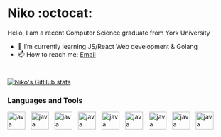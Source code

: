 # Niko :octocat:

Hello, I am a recent Computer Science graduate from York University
- 🌱 I’m currently learning JS/React Web development & Golang
- 📫 How to reach me: [Email](mailto:diamantakisniko@gmail.com)

<!--### Languages and tools :computer: -->

#
[![Niko's GitHub stats](https://github-readme-stats.vercel.app/api?username=nikodiam99&show_icons=true&theme=tokyonight)](https://github.com/nikodiam99/github-readme-stats)

### Languages and Tools

<img align="left" alt="java" width="40px" style="padding-right:10px" src="https://cdn.jsdelivr.net/gh/devicons/devicon@latest/icons/java/java-original.svg" />
<img align="left" alt="java" width="40px" style="padding-right:10px" src="https://cdn.jsdelivr.net/gh/devicons/devicon@latest/icons/c/c-original.svg" />
<img align="left" alt="java" width="40px" style="padding-right:10px" src="https://cdn.jsdelivr.net/gh/devicons/devicon@latest/icons/javascript/javascript-original.svg" />
<img align="left" alt="java" width="40px" style="padding-right:10px" src="https://cdn.jsdelivr.net/gh/devicons/devicon@latest/icons/csharp/csharp-original.svg" />
<img align="left" alt="java" width="40px" style="padding-right:10px" src="https://cdn.jsdelivr.net/gh/devicons/devicon@latest/icons/html5/html5-original.svg" />
<img align="left" alt="java" width="40px" style="padding-right:10px" src="https://cdn.jsdelivr.net/gh/devicons/devicon@latest/icons/css3/css3-original.svg" />
<img align="left" alt="java" width="40px" style="padding-right:10px" src="https://cdn.jsdelivr.net/gh/devicons/devicon@latest/icons/git/git-original-wordmark.svg" />
<img align="left" alt="java" width="40px" style="padding-right:10px" src="https://cdn.jsdelivr.net/gh/devicons/devicon@latest/icons/spring/spring-original.svg" />
<img align="left" alt="java" width="40px" style="padding-right:10px" src="https://cdn.jsdelivr.net/gh/devicons/devicon@latest/icons/docker/docker-original-wordmark.svg" />








          


        
          

<!--
**nikodiam99/nikodiam99** is a ✨ _special_ ✨ repository because its `README.md` (this file) appears on your GitHub profile.

Here are some ideas to get you started:

- 🔭 I’m currently working on ...
- 🌱 I’m currently learning ...
- 👯 I’m looking to collaborate on ...
- 🤔 I’m looking for help with ...
- 💬 Ask me about ...
- 📫 How to reach me: ...
- 😄 Pronouns: ...
- ⚡ Fun fact: ...
-->
